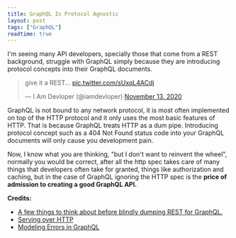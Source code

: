 ```yaml
---
title: GraphQL Is Protocol Agnostic
layout: post
tags: ["GraphQL"]
readtime: true
---
```


I'm seeing many API developers, specially those that come from a REST background, struggle with GraphQL simply because they are introducing protocol concepts into their GraphQL documents. 

<blockquote class="twitter-tweet"><p lang="en" dir="ltr">give it a REST... <a href="https://t.co/sUxqL4ACdj">pic.twitter.com/sUxqL4ACdj</a></p>&mdash; I Am Devloper (@iamdevloper) <a href="https://twitter.com/iamdevloper/status/1327190006520221696?ref_src=twsrc%5Etfw">November 13, 2020</a></blockquote> <script async src="https://platform.twitter.com/widgets.js" charset="utf-8"></script>

GraphQL is not bound to any network protocol, it is most often implemented on top of the HTTP protocol and it only uses the most basic features of HTTP. That is because GraphQL treats HTTP as a dum pipe. Introducing protocol concept such as a 404 Not Found status code into your GraphQL documents will only cause you development pain.

Now, I know what you are thinking, "but I don't want to reinvent the wheel", normally you would be correct, after all the http spec takes care of many things that developers often take for granted, things like authorization and caching, but in the case of GraphQL ignoring the HTTP spec is the **price of admission to creating a good GraphQL API.**

**Credits:**
- [A few things to think about before blindly dumping REST for GraphQL.](https://apihandyman.io/and-graphql-for-all-a-few-things-to-think-about-before-blindly-dumping-rest-for-graphql/)
- [Serving over HTTP](https://graphql.org/learn/serving-over-http/)
- [Modeling Errors in GraphQL](https://engineering.zalando.com/posts/2021/04/modeling-errors-in-graphql.html)
